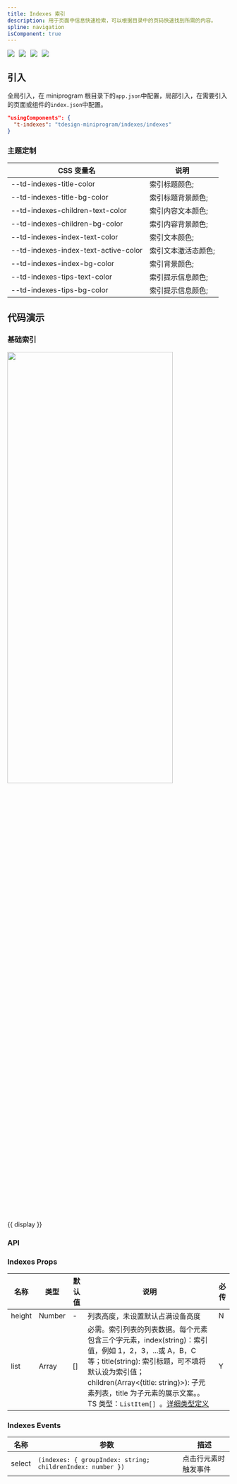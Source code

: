 ```yaml
---
title: Indexes 索引
description: 用于页面中信息快速检索，可以根据目录中的页码快速找到所需的内容。
spline: navigation
isComponent: true
---
```


<span class="coverages-badge" style="margin-right: 10px"><img src="https://img.shields.io/badge/coverages%3A%20lines-89%25-blue" /></span><span class="coverages-badge" style="margin-right: 10px"><img src="https://img.shields.io/badge/coverages%3A%20functions-90%25-blue" /></span><span class="coverages-badge" style="margin-right: 10px"><img src="https://img.shields.io/badge/coverages%3A%20statements-86%25-blue" /></span><span class="coverages-badge" style="margin-right: 10px"><img src="https://img.shields.io/badge/coverages%3A%20branches-65%25-red" /></span>
## 引入

全局引入，在 miniprogram 根目录下的`app.json`中配置，局部引入，在需要引入的页面或组件的`index.json`中配置。

```json
"usingComponents": {
  "t-indexes": "tdesign-miniprogram/indexes/indexes"
}
```
### 主题定制
CSS 变量名|说明
--|--
--td-indexes-title-color | 索引标题颜色;
--td-indexes-title-bg-color | 索引标题背景颜色;
--td-indexes-children-text-color | 索引内容文本颜色;
--td-indexes-children-bg-color | 索引内容背景颜色;
--td-indexes-index-text-color | 索引文本颜色;
--td-indexes-index-text-active-color | 索引文本激活态颜色;
--td-indexes-index-bg-color | 索引背景颜色;
--td-indexes-tips-text-color | 索引提示信息颜色;
--td-indexes-tips-bg-color | 索引提示信息颜色;

## 代码演示

### 基础索引

<img src="https://tdesign.gtimg.com/miniprogram/readme/indexes.png" width="375px" height="50%">

{{ display }}

### API

### Indexes Props

| 名称   | 类型   | 默认值 | 说明                                                                                                                                                                                                                                                                                                                                                             | 必传 |
| ------ | ------ | ------ | ---------------------------------------------------------------------------------------------------------------------------------------------------------------------------------------------------------------------------------------------------------------------------------------------------------------------------------------------------------------- | ---- |
| height | Number | -      | 列表高度，未设置默认占满设备高度                                                                                                                                                                                                                                                                                                                                 | N    |
| list   | Array  | []     | 必需。索引列表的列表数据。每个元素包含三个字元素，index(string)：索引值，例如 1，2，3，...或 A，B，C 等；title(string): 索引标题，可不填将默认设为索引值；children(Array<{title: string}>): 子元素列表，title 为子元素的展示文案。。TS 类型：`ListItem[] `。[详细类型定义](https://github.com/Tencent/tdesign-miniprogram/tree/develop/src/indexes/type.ts) | Y    |

### Indexes Events

| 名称   | 参数                                                       | 描述                 |
| ------ | ---------------------------------------------------------- | -------------------- |
| select | `(indexes: { groupIndex: string; childrenIndex: number })` | 点击行元素时触发事件 |
